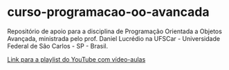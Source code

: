 # curso-programacao-oo-avancada

Repositório de apoio para a disciplina de Programação Orientada a Objetos Avançada, ministrada pelo prof. Daniel Lucrédio na UFSCar - Universidade Federal de São Carlos - SP - Brasil.

[Link para a playlist do YouTube com vídeo-aulas](https://www.youtube.com/playlist?list=PLaPmgS59eMSFYb42BcmYzVcClCh0t-26L)
